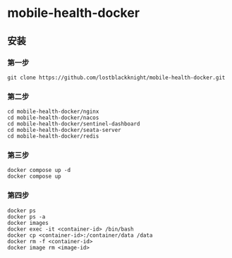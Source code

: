 # mobile-health-docker

## 安装

### 第一步

```
git clone https://github.com/lostblackknight/mobile-health-docker.git
```

### 第二步

```
cd mobile-health-docker/nginx
cd mobile-health-docker/nacos
cd mobile-health-docker/sentinel-dashboard
cd mobile-health-docker/seata-server
cd mobile-health-docker/redis
```

### 第三步

```
docker compose up -d
docker compose up
```

### 第四步

```
docker ps
docker ps -a
docker images
docker exec -it <container-id> /bin/bash
docker cp <container-id>:/container/data /data
docker rm -f <container-id>
docker image rm <image-id>
```
